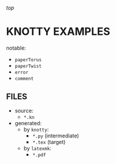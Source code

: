 <h6>top

# KNOTTY EXAMPLES
notable:
- `paperTorus`
- `paperTwist`
- `error`
- `comment`

## FILES
- source:
  - `*.kn`
- generated:
  - by `knotty`:
    - `*.py` (intermediate)
    - `*.tex` (target)
  - by `latexmk`:
    - `*.pdf`
